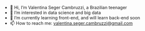- 👋 Hi, I’m Valentina Seger Cambruzzi, a Brazilian teenager
- 👀 I’m interested in data science and big data
- 🌱 I’m currently learning front-end, and will learn back-end soon
- 📫 How to reach me: valentina.seger.cambruzzi@gmail.com

